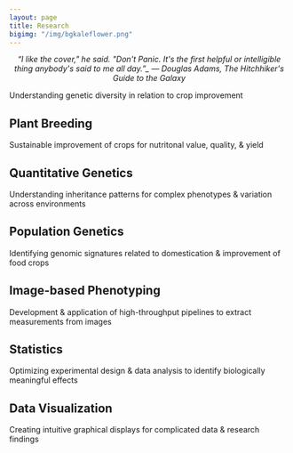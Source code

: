 ```yaml
---
layout: page
title: Research
bigimg: "/img/bgkaleflower.png"
---
```

<center><i>“I like the cover," he said. "Don't Panic. It's the first helpful or intelligible thing anybody's said to me all day.”_ ― Douglas Adams, The Hitchhiker's Guide to the Galaxy</i></center>

Understanding genetic diversity in relation to crop improvement

## Plant Breeding
Sustainable improvement of crops for nutritonal value, quality, & yield  

## Quantitative Genetics
Understanding inheritance patterns for complex phenotypes & variation across environments  

## Population Genetics
Identifying genomic signatures related to domestication & improvement of food crops

## Image-based Phenotyping
Development & application of high-throughput pipelines to extract measurements from images

## Statistics
Optimizing experimental design & data analysis to identify biologically meaningful effects

## Data Visualization
Creating intuitive graphical displays for complicated data & research findings

